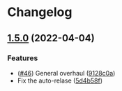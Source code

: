 # Changelog

## [1.5.0](https://www.github.com/Hypothesize/storage.js/compare/v1.4.3...v1.5.0) (2022-04-04)


### Features

* ([#46](https://www.github.com/Hypothesize/storage.js/issues/46)) General overhaul ([9128c0a](https://www.github.com/Hypothesize/storage.js/commit/9128c0a2fd2a383e2ae1a93b9a8e69044c7a22d6))
* Fix the auto-relase ([5d4b58f](https://www.github.com/Hypothesize/storage.js/commit/5d4b58ffd00122ce686c32bd867b3c6f728f05b4))
